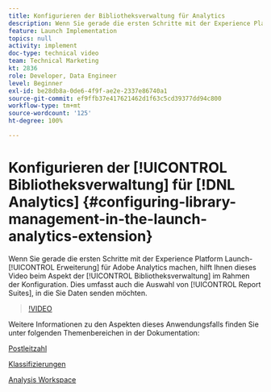 ```yaml
---
title: Konfigurieren der Bibliotheksverwaltung für Analytics
description: Wenn Sie gerade die ersten Schritte mit der Experience Platform Launch-Erweiterung für Adobe Analytics machen, hilft Ihnen dieses Video beim Aspekt der Bibliotheksverwaltung im Rahmen der Konfiguration. Dies umfasst auch die Auswahl von Report Suites, in die Sie Daten senden möchten.
feature: Launch Implementation
topics: null
activity: implement
doc-type: technical video
team: Technical Marketing
kt: 2836
role: Developer, Data Engineer
level: Beginner
exl-id: be28db8a-0de6-4f9f-ae2e-2337e86740a1
source-git-commit: ef9ffb37e417621462d1f63c5cd39377dd94c800
workflow-type: tm+mt
source-wordcount: '125'
ht-degree: 100%

---
```


# Konfigurieren der [!UICONTROL Bibliotheksverwaltung] für [!DNL Analytics] {#configuring-library-management-in-the-launch-analytics-extension}

Wenn Sie gerade die ersten Schritte mit der Experience Platform Launch-[!UICONTROL Erweiterung] für Adobe Analytics machen, hilft Ihnen dieses Video beim Aspekt der [!UICONTROL Bibliotheksverwaltung] im Rahmen der Konfiguration. Dies umfasst auch die Auswahl von [!UICONTROL Report Suites], in die Sie Daten senden möchten.

>[!VIDEO](https://video.tv.adobe.com/v/27092/?quality=12)

Weitere Informationen zu den Aspekten dieses Anwendungsfalls finden Sie unter folgenden Themenbereichen in der Dokumentation:

[Postleitzahl](https://experienceleague.adobe.com/docs/analytics/components/dimensions/zip-code.html?lang=de)

[Klassifizierungen](https://experienceleague.adobe.com/docs/analytics/components/classifications/c-classifications.html?lang=de)

[Analysis Workspace](https://experienceleague.adobe.com/docs/analytics/analyze/analysis-workspace/analysis-workspace-features.html?lang=de)
